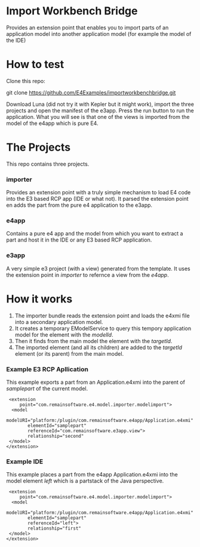Import Workbench Bridge
=======================

Provides an extension point that enables you to import parts of an application model into another application model (for example the model of the IDE)


How to test
===========
Clone this repo:

git clone https://github.com/E4Examples/importworkbenchbridge.git


Download Luna (did not try it with Kepler but it might work), import the three projects and open the manifest of the e3app. Press the run button to run the application. What you will see is that one of the views is imported from the model of the e4app which is pure E4.


The Projects
============
This repo contains three projects. 

### importer
Provides an extension point with a truly simple mechanism to load E4 code into the E3 based RCP app (IDE or what not). It parsed the extension point en adds the part from the pure e4 application to the e3app.

### e4app
Contains a pure e4 app and the model from which you want to extract a part and host it in the IDE or any E3 based RCP application.

### e3app
A very simple e3 project (with a view) generated from the template. It uses the extension point in _importer_ to refernce a view from the _e4app_.



How it works
============
1. The importer bundle reads the extension point and loads the e4xmi file into a secondary application model. 
2. It creates a temporary EModelService to query this tempory application model for the element with the _modelId_. 
3. Then it finds from the main model the element with the _targetId_.
4. The imported element (and all its children) are added to the _targetId_ element (or its parent) from the main model.

### Example E3 RCP Apllication
This example exports a part from an Application.e4xmi into the parent of _samplepart_ of the current model.

     <extension
         point="com.remainsoftware.e4.model.importer.modelimport">
      <model
            modelURI="platform:/plugin/com.remainsoftware.e4app/Application.e4xmi"
            elementId="samplepart"
            referenceId="com.remainsoftware.e3app.view">
            relationship="second"
     </model>
    </extension>

### Example IDE
This example places a part from the e4app Application.e4xmi into the model element _left_ which is a partstack of the Java perspective.

     <extension
         point="com.remainsoftware.e4.model.importer.modelimport">
      <model
            modelURI="platform:/plugin/com.remainsoftware.e4app/Application.e4xmi"
            elementId="samplepart"
            referenceId="left">
            relationship="first"
     </model>
    </extension>

